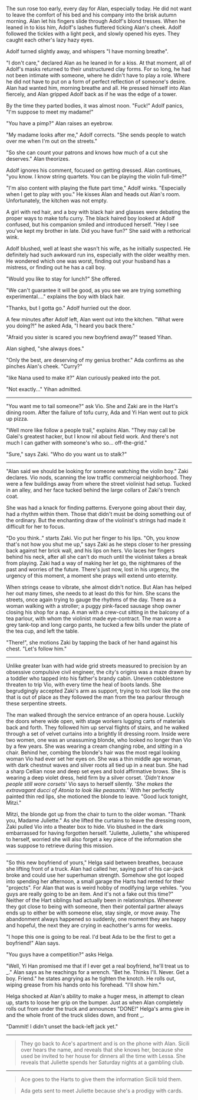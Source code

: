 The sun rose too early, every day for Alan, especially today. He did not want to leave the comfort of his bed and his company into the brisk autumn morning. Alan let his fingers slide through Adolf's blond tresses. When he leaned in to kiss him, Adolf's lashes fluttered ticking Alan's cheek. Adolf followed the tickles with a light peck, and slowly opened his eyes. They caught each other's lazy hazy eyes.

Adolf turned slightly away, and whispers "I have morning breathe".

"I don't care," declared Alan as he leaned in for a kiss. At that moment, all of Adolf's masks returned to their unstructured clay forms. For so long, he had not been intimate with someone, where he didn't have to play a role. Where he did not have to put on a form of perfect reflection of someone's desire. Alan had wanted him, morning breathe and all. He pressed himself into Alan fiercely, and Alan gripped Adolf back as if he was the edge of a tower. 



By the time they parted bodies, it was almost noon. "Fuck!" Adolf panics, "I'm suppose to meet my madame!"

"You have a pimp?" Alan raises an eyebrow.

"My madame looks after me," Adolf corrects. "She sends people to watch over me when I'm out on the streets."

"So she can count your patrons and knows how much of a cut she deserves." Alan theorizes.

Adolf ignores his comment, focused on getting dressed. Alan continues, "you know. I know string quartets. You can be playing the violin full-time?"

"I'm also content with playing the flute part time," Adolf winks. "Especially when I get to play with you." He kisses Alan and heads out Alan's room. Unfortunately, the kitchen was not empty.

A girl with red hair, and a boy with black hair and glasses were debating the proper ways to make tofu curry. The black haired boy looked at Adolf confused, but his companion smiled and introduced herself. "Hey I see you've kept my brother in late. Did you have fun?" She said with a rethorical wink.

Adolf blushed, well at least she wasn't his wife, as he initially suspected. He definitely had such awkward run ins, especially with the older wealthy men. He wondered which one was worst, finding out your husband has a mistress, or finding out he has a call boy.

"Would you like to stay for lunch?" She offered.

"We can't guarantee it will be good, as you see we are trying something experimental...." explains the boy with black hair.

"Thanks, but I gotta go." Adolf hurried out the door.

A few minutes after Adolf left, Alan went out into the kitchen. "What were you doing?!" he asked Ada, "I heard you back there."

"Afraid you sister is scared you new boyfriend away?" teased Yihan.

Alan sighed, "she always does."

"Only the best, are deserving of my genius brother." Ada confirms as she pinches Alan's cheek. "Curry?"

"like Nana used to make it?" Alan curiously peaked into the pot.

"Not exactly..." Yihan admitted.

---

"You want me to tail someone?" ask Vio. She and Zaki are in the Hart's dining room. After the failure of tofu curry, Ada and Yi Han went out to pick up pizza. 

 

"Well more like follow a people trail," explains Alan. "They may call be Galei's greatest hacker, but I know nil about field work. And there's not much I can gather with someone's who so... off-the-grid."



"Sure," says Zaki. "Who do you want us to stalk?"



---



"Alan said we should be looking for someone watching the violin boy." Zaki declares. Vio nods, scanning the low traffic commercial neighborhood. They were a few buildings away from where the street violinist had setup. Tucked in an alley, and her face tucked behind   the large collars of Zaki's trench coat.

She was had a knack for finding patterns. Everyone going about their day, had a rhythm within them. Those that didn't must be doing something out of the ordinary. But the enchanting draw of the violinist's strings had made it difficult for her to focus. 

"Do you think.." starts Zaki. Vio put her finger to his lips. "Oh, you know that's not how you shut me up," says Zaki as he steps closer to her pressing back against her brick wall, and his lips on hers. Vio laces her fingers behind his neck, after all she can't  do much until the violinist takes a break from playing. Zaki had a way of making her let go, the nightmares of the past and worries of the future. There's just now, lost in his urgency, the urgency of this moment, a moment she prays will extend unto eternity. 

When strings cease to vibrate, she almost didn't notice. But Alan has helped her out many times, she needs to at least do this for him. She scans the streets, once again trying to gauge the rhythms of the day. There as a woman walking with a stroller; a puggy pink-faced sausage shop owner closing his shop for a nap. A man with a crew-cut sitting in the balcony of a tea parlour, with whom the violinist made eye-contract. The man wore a grey tank-top and long cargo pants, he tucked a few bills under the plate of the tea cup, and left the table.

"There!", she motions Zaki by tapping the back of her hand against his chest. "Let's follow him."



---

Unlike greater Ixan with had wide grid streets measured to precision by an obsessive compulsive civil engineer, the city's origins was a maze drawn by a toddler who tapped into his father's brandy cabin. Uneven cobblestone threaten to trip Vio, with every time the heal of boots lands. She begrudgingly accepted Zaki's arm as support, trying to not look like the one that is out of place as they followed the man from the tea parlour through these serpentine streets. 



The man walked through the service entrance of an opera house. Luckily the doors where wide open, with stage workers lugging carts of materials back and forth. They followed him up serval flights of stairs, and he walked through a set of velvet curtains into a brightly lit dressing room. Inside were two women, one was an unassuming blonde, who looked no longer than Vio by a few years. She was wearing a cream changing robe, and sitting in a chair. Behind her, combing the blonde's hair was the most regal looking woman Vio had ever set her eyes on. She was a thin middle age woman, with dark chestnut waves and silver roots all tied up in a neat bun. She had a sharp Cellian nose and deep set eyes and bold affirmative brows. She is wearing a deep violet dress, held firm by a silver corset. '*Didn't know people still wore corsets*' Vio says to herself silently.   '*She makes the extravagant ducci of Atonia to look like peasants.*' With her perfectly painted thin red lips, she motioned the blonde to leave. "Good luck tonight, Mitzi."

Mitzi, the blonde got up from the chair to turn to the older woman. "Thank you, Madame Juliette."   As she lifted the curtains to leave the dressing room, Zaki pulled Vio into a theater box to hide. Vio blushed in the dark embarrassed for having forgotten herself. "Juliette, Juliette," she whispered to herself, worried she will also forget a key piece of the information she was suppose to retrieve during this mission. 

---

"So this new boyfriend of yours," Helga said between breathes, because she lifting front of a truck. Alan had called her, saying part of his car-jack broke and could use her superhuman strength. Somehow she got looped into spending her afternoon, a small garage the Harts had rented for their "projects". For Alan that was is weird hobby of modifying large vehiles. "you guys are really going to be an item. And it's not a fake out this time?" Neither of the Hart siblings had actually been in relationships. Whenever they got close to being with someone, then their potentail partner always ends up to either be with someone else, stay single, or move away. The abandonment always happened so suddenly, one moment they are happy and hopeful, the next they are crying in eachother's arms for weeks.

"I hope this one is going to be real. I'd beat Ada to be the first to get a boyfriend!" Alan says.

"You guys have a competition?" asks Helga.

"Well, Yi Han promised me that if I ever get a real boyfriend, he'll treat us to _." Alan says as he reachings for a wrench. "Bet he. Thinks I'll. Never. Get a boy. Friend." he states angrying as he tighten the knotch. He rolls out, wiping grease from his hands onto his forehead. "I'll show him."

Helga shocked at Alan's ability to make a huger mess, in attempt to clean up, starts to loose her grip on the bumper. Just as when Alan completely rolls out from under the truck and announces "DONE!" Helga's arms give in and the whole front of the truck slides down, and front _.

"Dammit! I didn't unset the back-left jack yet."

---



>  They go back to Ace's apartment and is on the phone with Alan. Sicili over hears the name, and reveals that she knows her, because she used be invited to her house for dinners all the time with Lessa. She reveals that Juliette spends her Saturday nights at a gambling club.



---

>  Ace goes to the Harts to give them the information Sicili told them.



>  Ada gets sent to meet Juliette because she's a prodigy with cards. 
